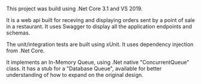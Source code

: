 This project was build using .Net Core 3.1 and VS 2019.

It is a web api built for receving and displaying orders sent by a point of sale in a restaurant.
It uses Swagger to display all the application endpoints and schemas.

The unit/integration tests are built using xUnit.
It uses dependency injection from .Net Core.

It implements an In-Memory Queue, using .Net native "ConcurrentQueue" class.
It has a stub for a "Database Queue", available for better understanding of how to expand on the original design.